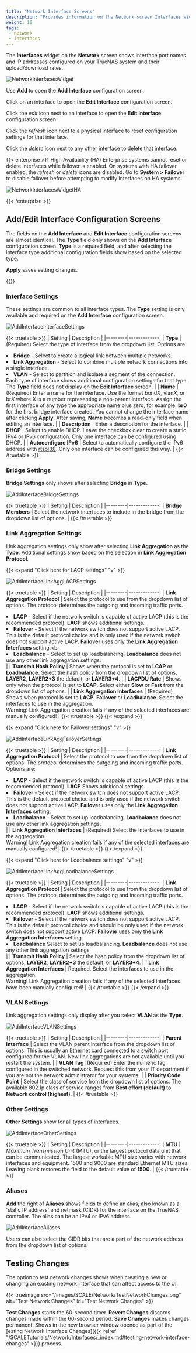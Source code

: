 ```yaml
---
title: "Network Interface Screens"
description: "Provides information on the Network screen Interfaces widget and configuration screens."
weight: 10
tags:
 - network
 - interfaces
---
```


The **Interfaces** widget on the **Network** screen shows interface port names and IP addresses configured on your TrueNAS system and their upload/download rates.

![NetworkInterfacesWidget](/images/SCALE/Network/NetworkInterfacesWidget.png "Network Interfaces Widget")

Use **Add** to open the **Add Interface** configuration screen.

Click on an interface to open the **Edit Interface** configuration screen.

Click the <i class="material-icons" aria-hidden="true" title="edit">edit</i> icon next to an interface to open the **Edit Interface** configuration screen.

Click the <i class="material-icons" aria-hidden="true" title="reset configuration">refresh</i> icon next to a physical interface to reset configuration settings for that interface.

Click the <i class="material-icons" aria-hidden="true" title="delete">delete</i> icon next to any other interface to delete that interface.

{{< enterprise >}}
High Availability (HA) Enterprise systems cannot reset or delete interfaces while failover is enabled.
On systems with HA failover enabled, the <i class="material-icons" aria-hidden="true" title="reset configuration">refresh</i> or <i class="material-icons" aria-hidden="true" title="delete">delete</i> icons are disabled.
Go to **System > Failover** to disable failover before attempting to modify interfaces on HA systems.

![NetworkInterfacesWidgetHA](/images/SCALE/Network/NetworkInterfacesWidgetHA.png "Network Interfaces Widget with HA Enabled")

{{< /enterprise >}}

## Add/Edit Interface Configuration Screens
The fields on the **Add Interface** and **Edit Interface** configuration screens are almost identical. 
The **Type** field only shows on the **Add Interface** configuration screen.
**Type** is a required field, and after selecting the interface type additional configuration fields show based on the selected type.

**Apply** saves setting changes.

{{<include file="/static/includes/addcolumnorganizer.md">}}

### Interface Settings
These settings are common to all interface types. The **Type** setting is only available and required on the **Add Interface** configuration screen.

![AddInterfaceInterfaceSettings](/images/SCALE/Network/AddInterfaceInterfaceSettings.png "Interface Settings")

{{< truetable >}}
| Setting | Description |
|---------|-------------|
| **Type** | (Required) Select the type of interface from the dropdown list, Options are:<br><li> **Bridge** - Select to create a logical link between multiple networks.<br><li>**Link Aggregation** - Select to combine multiple network connections into a single interface.<br><li>**VLAN** - Select to partition and isolate a segment of the connection.<br></li>Each type of interface shows additional configuration settings for that type. The **Type** field does not display on the **Edit Interface** screen. |
| **Name** | (Required) Enter a name for the interface. Use the format bond*X*, vlan*X*, or br*X* where *X* is a number representing a non-parent interface. Assign the first interface of any type the appropriate name plus zero, for example, **br0** for the first bridge interface created. You cannot change the interface name after clicking **Apply**. After saving, **Name** becomes a read-only field when editing an interface. |
| **Description** | Enter a description for the interface. |
| **DHCP** | Select to enable DHCP. Leave the checkbox clear to create a static IPv4 or IPv6 configuration. Only one interface can be configured using DHCP. |
| **Autoconfigure IPv6** | Select to automatically configure the IPv6 address with [rtsol(8)](https://man.cx/rtsol(8)). Only one interface can be configured this way. |
{{< /truetable >}}

### Bridge Settings
**Bridge Settings** only shows after selecting **Bridge** in **Type**.

![AddInterfaceBridgeSettings](/images/SCALE/Network/AddInterfaceBridgeSettings.png "Bridge Settings")

{{< truetable >}}
| Setting | Description |
|---------|-------------|
| **Bridge Members** | Select the network interfaces to include in the bridge from the dropdown list of options. |
{{< /truetable >}}

### Link Aggregation Settings
Link aggregation settings only show after selecting **Link Aggregation** as the **Type**.
Additional settings show based on the selection in **Link Aggregation Protocol**.

{{< expand "Click here for LACP settings" "v" >}}

![AddInterfaceLinkAggLACPSettings](/images/SCALE/Network/AddInterfaceLinkAggLACPSettings.png "Link Aggregation LACP Protocol")

{{< truetable >}}
| Setting | Description |
|---------|-------------|
| **Link Aggregation Protocol** | Select the protocol to use from the dropdown list of options. The protocol determines the outgoing and incoming traffic ports.<br><li>**LACP** - Select if the network switch is capable of active LACP (this is the recommended protocol). **LACP** shows additional settings.<br><li>**Failover** - Select if the network switch does not support active LACP. This is the default protocol choice and is only used if the network switch does not support active LACP. **Failover** uses only the **Link Aggregation Interfaces** setting.<br<li>**Loadbalance** - Select to set up loadbalancing. **Loadbalance** does not use any other link aggregation settings.</li> |
| **Transmit Hash Policy** | Shows when the protocol is set to **LCAP** or **Loadbalance**. Select the hash policy from the dropdown list of options, **LAYER2**, **LAYER2+3** the default, or **LAYER3+4**. |
| **LACPDU Rate** | Shows only when the protocol is set to **LCAP**. Select either **Slow** or **Fast** from the dropdown list of options. |
| **Link Aggregation Interfaces** | (Required) Shows when protocol is set to **LACP**, **Failover** or **Loadbalance**. Select the interfaces to use in the aggregation.<br> Warning! Link Aggregation creation fails if any of the selected interfaces are manually configured! |
{{< /truetable >}}
{{< /expand >}}

{{< expand "Click here for Failover settings" "v" >}}

![AddInterfaceLinkAggFailoverSettings](/images/SCALE/Network/AddInterfaceLinkAggFailoverSettings.png "Link Aggregation Failover Protocol")

{{< truetable >}}
| Setting | Description |
|---------|-------------|
| **Link Aggregation Protocol** | Select the protocol to use  from the dropdown list of options. The protocol determines the outgoing and incoming traffic ports. Options are:<br><li>**LACP** - Select if the network switch is capable of active LACP (this is the recommended protocol). **LACP** Shows additional settings.<br><li>**Failover** - Select if the network switch does not support active LACP. This is the default protocol choice and is only used if the network switch does not support active LACP. **Failover** uses only the **Link Aggregation Interfaces** setting.<br><li>**Loadbalance** - Select to set up loadbalancing. **Loadbalance** does not use any other link aggregation settings.</li> |
| **Link Aggregation Interfaces** | (Required) Select the interfaces to use in the aggregation. <br> Warning! Link Aggregation creation fails if any of the selected interfaces are manually configured! |
{{< /truetable >}}
{{< /expand >}}

{{< expand "Click here for Loadbalance settings" "v" >}}

![AddInterfaceLinkAggLoadbalanceSettings](/images/SCALE/Network/AddInterfaceLinkAggLoadbalanceSettings.png "Link Aggregation Loadbalance Protocol")

{{< truetable >}}
| Setting | Description |
|---------|-------------|
| **Link Aggregation Protocol** | Select the protocol to use  from the dropdown list of options. The protocol determines the outgoing and incoming traffic ports.<br><li>**LACP** - Select if the network switch is capable of active LACP (this is the recommended protocol). **LACP** shows additional settings.<br><li>**Failover** - Select if the network switch does not support active LACP. This is the default protocol choice and should be only used if the network switch does not support active LACP. **Failover** uses only the **Link Aggregation Interfaces** setting.<br><li>**Loadbalance**  Select to set up loadbalancing. **Loadbalance** does not use any other link aggregation settings</li>|
| **Transmit Hash Policy** | Select the hash policy from the dropdown list of options, **LAYER2**, **LAYER2+3** the default, or **LAYER3+4**. |
| **Link Aggregation Interfaces** | Required. Select the interfaces to use in the aggregation. <br> Warning! Link Aggregation creation fails if any of the selected interfaces have been manually configured! |
{{< /truetable >}}
{{< /expand >}}

### VLAN Settings
Link aggregation settings only display after you select **VLAN** as the **Type**.

![AddInterfaceVLANSettings](/images/SCALE/Network/AddInterfaceVLANSettings.png "Interface Settings VLAN Type")

{{< truetable >}}
| Setting | Description |
|---------|-------------|
| **Parent Interface** | Select the VLAN parent interface from the dropdown list of options. This is usually an Ethernet card connected to a switch port configured for the VLAN. New link aggregations are not available until you restart the system. |
| **VLAN Tag** |(Required) Enter the numeric tag configured in the switched network. Request this from your IT department if you are not the network administrator for your systems. |
| **Priority Code Point** | Select the class of service from the dropdown list of options. The available 802.1p class of service ranges from **Best effort (default)** to **Network control (highest)**. |
{{< /truetable >}}

### Other Settings
**Other Settings** show for all types of interfaces.

![AddInterfaceOtherSettings](/images/SCALE/Network/AddInterfaceOtherSettings.png "Interface Other Settings")

{{< truetable >}}
| Setting | Description |
|---------|-------------|
| **MTU** | *Maximum Transmission Unit* (MTU), or the largest protocol data unit that can be communicated. The largest workable MTU size varies with network interfaces and equipment. 1500 and 9000 are standard Ethernet MTU sizes. Leaving blank restores the field to the default value of **1500**. |
{{< /truetable >}}

### Aliases
**Add** the right of **Aliases** shows fields to define an alias, also known as a 'static IP address' and netmask (CIDR) for the interface on the TrueNAS controller. The alias can be an IPv4 or IPv6 address.

![AddInterfaceAliases](/images/SCALE/Network/AddInterfaceAliases.png "Interface Aliases")

Users can also select the CIDR bits that are a part of the network address from the dropdown list of options.

## Testing Changes
The option to test network changes shows when creating a new or changing an existing network interface that can affect access to the UI.

{{< trueimage src="/images/SCALE/Network/TestNetworkChanges.png" alt="Test Network Changes" id="Test Network Changes" >}}

**Test Changes** starts the 60-second timer. 
**Revert Changes** discards changes made within the 60-second period.
**Save Changes** makes changes permanent. Shows in the new browser window opened as part of the [esting Network Interface Changes]({{< relref "/SCALETutorials/Network/Interfaces/_index.md#testing-network-interface-changes" >}}) process.
